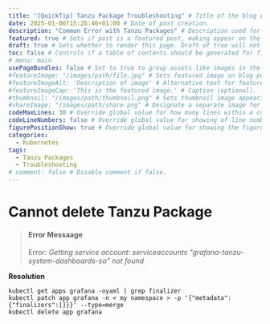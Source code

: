 ```yaml
---
title: "[QuickTip] Tanzu Package Troubleshooting" # Title of the blog post.
date: 2025-01-06T15:26:46+01:00 # Date of post creation.
description: "Common Error with Tanzu Packages" # Description used for search engine.
featured: true # Sets if post is a featured post, making appear on the home page side bar.
draft: true # Sets whether to render this page. Draft of true will not be rendered.
toc: false # Controls if a table of contents should be generated for first-level links automatically.
# menu: main
usePageBundles: false # Set to true to group assets like images in the same folder as this post.
#featureImage: "/images/path/file.jpg" # Sets featured image on blog post.
#featureImageAlt: 'Description of image' # Alternative text for featured image.
#featureImageCap: 'This is the featured image.' # Caption (optional).
#thumbnail: "/images/path/thumbnail.png" # Sets thumbnail image appearing inside card on homepage.
#shareImage: "/images/path/share.png" # Designate a separate image for social media sharing.
codeMaxLines: 30 # Override global value for how many lines within a code block before auto-collapsing.
codeLineNumbers: false # Override global value for showing of line numbers within code block.
figurePositionShow: true # Override global value for showing the figure label.
categories:
  - Kubernetes
tags:
  - Tanzu Packages
  - Troubleshooting
# comment: false # Disable comment if false.
---
```


# Cannot delete Tanzu Package

> #### **Error Messaage**
> Error: *Getting service account: serviceaccounts "grafana-tanzu-system-dashboards-sa" not found*

**Resolution**

```
kubectl get apps grafana -oyaml | grep finalizer
kubectl patch app grafana -n < my namespace > -p '{"metadata":{"finalizers":[]}}' --type=merge
kubectl delete app grafana
```

